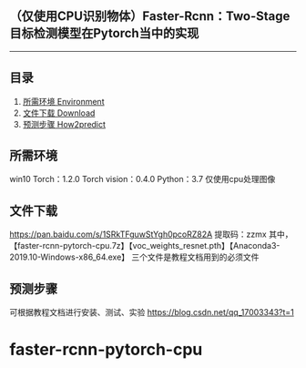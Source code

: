 ## （仅使用CPU识别物体）Faster-Rcnn：Two-Stage目标检测模型在Pytorch当中的实现
---

## 目录
1. [所需环境 Environment](#所需环境)
2. [文件下载 Download](#文件下载)
3. [预测步骤 How2predict](#预测步骤)

## 所需环境
win10
Torch：1.2.0
Torch vision：0.4.0
Python：3.7
仅使用cpu处理图像
## 文件下载
https://pan.baidu.com/s/1SRkTFguwStYgh0pcoRZ82A 提取码：zzmx
其中，【faster-rcnn-pytorch-cpu.7z】【voc_weights_resnet.pth】【Anaconda3-2019.10-Windows-x86_64.exe】
三个文件是教程文档用到的必须文件
## 预测步骤
可根据教程文档进行安装、测试、实验
https://blog.csdn.net/qq_17003343?t=1

# faster-rcnn-pytorch-cpu
